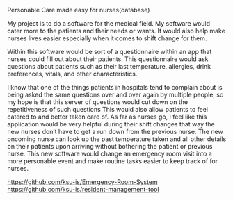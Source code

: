 Personable Care made easy for nurses(database)

  My project is to do a software for the medical field. My software would cater more to the patients and their needs or wants. It would also help make nurses lives easier especially when it comes to shift change for them. 
  
  Within this software would be sort of a questionnaire within an app that nurses could fill out about their patients. This questionnaire would ask questions about patients such as their last temperature, allergies, drink preferences, vitals, and other characteristics.
  
  I know that one of the things patients in hospitals tend to complain about is being asked the same questions over and over again by multiple people, so my hope is that this server of questions would cut down on the repetitiveness of such questions This would also allow patients to feel catered to and better taken care of. As far as nurses go, I feel like this application would be very helpful during their shift changes that way the new nurses don’t have to get a run down from the previous nurse. The new oncoming nurse can look up the past temperature taken and all other details on their patients upon arriving without bothering the patient or previous nurse. This new software would change an emergency room visit into a more personable event and make routine tasks easier to keep track of for nurses.

https://github.com/ksu-is/Emergency-Room-System https://github.com/ksu-is/resident-management-tool
